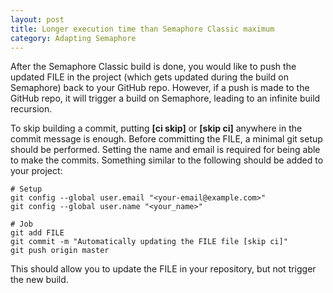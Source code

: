 ```yaml
---
layout: post
title: Longer execution time than Semaphore Classic maximum
category: Adapting Semaphore
---
```


After the Semaphore Classic build is done, you would like to push the updated
FILE in the project (which gets updated during the build on Semaphore) back to
your GitHub repo. However, if a push is made to the GitHub repo, it will
trigger a build on Semaphore, leading to an infinite build recursion.

To skip building a commit, putting **[ci skip]** or **[skip ci]** anywhere in the
commit message is enough. Before committing the FILE, a minimal git setup
should be performed. Setting the name and email is required for being able to
make the commits. Something similar to the following should be added to your
project:

```
# Setup
git config --global user.email "<your-email@example.com>"
git config --global user.name "<your_name>"

# Job
git add FILE
git commit -m "Automatically updating the FILE file [skip ci]"
git push origin master
```

This should allow you to update the FILE in your repository, but not trigger
the new build.
